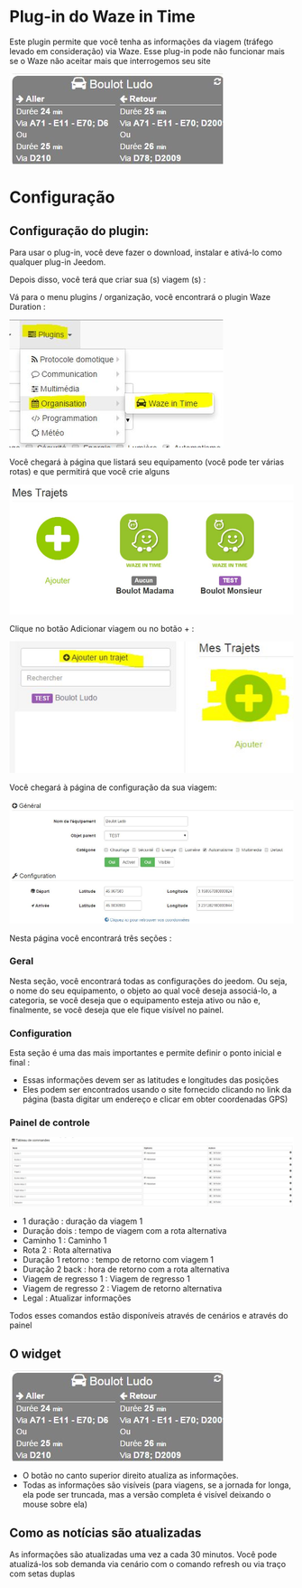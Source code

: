 # Plug-in do Waze in Time 

Este plugin permite que você tenha as informações da viagem (tráfego levado em consideração) via Waze. Esse plug-in pode não funcionar mais se o Waze não aceitar mais que interrogemos seu site

![wazeintime screenshot1](../images/wazeintime_screenshot1.jpg)

# Configuração 

## Configuração do plugin: 

Para usar o plug-in, você deve fazer o download, instalar e ativá-lo como qualquer plug-in Jeedom.

Depois disso, você terá que criar sua (s) viagem (s) :

Vá para o menu plugins / organização, você encontrará o plugin Waze Duration :

![configuration1](../images/configuration1.jpg)

Você chegará à página que listará seu equipamento (você pode ter várias rotas) e que permitirá que você crie alguns

![wazeintime screenshot2](../images/wazeintime_screenshot2.jpg)

Clique no botão Adicionar viagem ou no botão + :

![config2](../images/config2.jpg)

Você chegará à página de configuração da sua viagem:

![wazeintime screenshot3](../images/wazeintime_screenshot3.jpg)

Nesta página você encontrará três seções :

### Geral

Nesta seção, você encontrará todas as configurações do jeedom. Ou seja, o nome do seu equipamento, o objeto ao qual você deseja associá-lo, a categoria, se você deseja que o equipamento esteja ativo ou não e, finalmente, se você deseja que ele fique visível no painel.

### Configuration

Esta seção é uma das mais importantes e permite definir o ponto inicial e final :

-   Essas informações devem ser as latitudes e longitudes das posições
-   Eles podem ser encontrados usando o site fornecido clicando no link da página (basta digitar um endereço e clicar em obter coordenadas GPS)

### Painel de controle

![config3](../images/config3.jpg)

-   1 duração : duração da viagem 1
-   Duração dois : tempo de viagem com a rota alternativa
-   Caminho 1 : Caminho 1
-   Rota 2 : Rota alternativa
-   Duração 1 retorno : tempo de retorno com viagem 1
-   Duração 2 back : hora de retorno com a rota alternativa
-   Viagem de regresso 1 : Viagem de regresso 1
-   Viagem de regresso 2 : Viagem de retorno alternativa
-   Legal : Atualizar informações

Todos esses comandos estão disponíveis através de cenários e através do painel

## O widget

![wazeintime screenshot1](../images/wazeintime_screenshot1.jpg)

-   O botão no canto superior direito atualiza as informações.
-   Todas as informações são visíveis (para viagens, se a jornada for longa, ela pode ser truncada, mas a versão completa é visível deixando o mouse sobre ela)

## Como as notícias são atualizadas

As informações são atualizadas uma vez a cada 30 minutos. Você pode atualizá-los sob demanda via cenário com o comando refresh ou via traço com setas duplas
